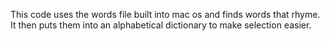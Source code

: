 This code uses the words file built into mac os and finds words that rhyme.
It then puts them into an alphabetical dictionary to make selection easier.
